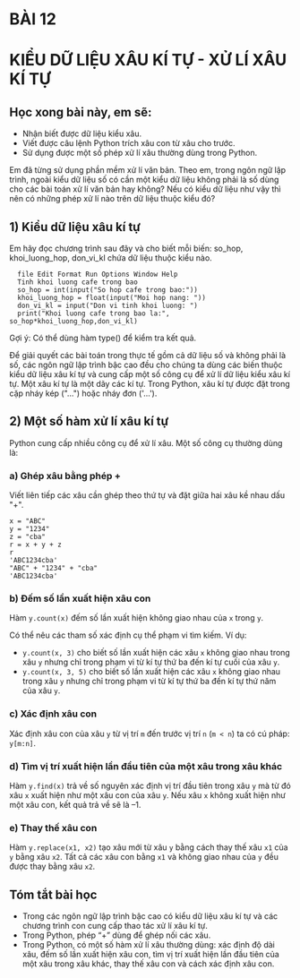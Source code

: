 # BÀI 12
# KIỂU DỮ LIỆU XÂU KÍ TỰ - XỬ LÍ XÂU KÍ TỰ

## Học xong bài này, em sẽ:

- Nhận biết được dữ liệu kiểu xâu.
- Viết được câu lệnh Python trích xâu con từ xâu cho trước.
- Sử dụng được một số phép xử lí xâu thường dùng trong Python.

Em đã từng sử dụng phần mềm xử lí văn bản. Theo em, trong ngôn ngữ lập trình, ngoài kiểu dữ liệu số có cần một kiểu dữ liệu không phải là số dùng cho các bài toán xử lí văn bản hay không? Nếu có kiểu dữ liệu như vậy thì nên có những phép xử lí nào trên dữ liệu thuộc kiểu đó?

## 1) Kiểu dữ liệu xâu kí tự

Em hãy đọc chương trình sau đây và cho biết mỗi biến: so_hop, khoi_luong_hop, don_vi_kl chứa dữ liệu thuộc kiểu nào.

      file Edit Format Run Options Window Help
      Tinh khoi luong cafe trong bao
      so_hop = int(input("So hop cafe trong bao:"))
      khoi_luong_hop = float(input("Moi hop nang: "))
      don_vi_kl = input("Don vi tinh khoi luong: ")
      print("Khoi luong cafe trong bao la:", so_hop*khoi_luong_hop,don_vi_kl)

      
Gợi ý: Có thể dùng hàm type() để kiểm tra kết quả.

Để giải quyết các bài toán trong thực tế gồm cả dữ liệu số và không phải là số, các ngôn ngữ lập trình bậc cao đều cho chúng ta dùng các biến thuộc kiểu dữ liệu xâu kí tự và cung cấp một số công cụ để xử lí dữ liệu kiểu xâu kí tự. Một xâu kí tự là một dãy các kí tự. Trong Python, xâu kí tự được đặt trong cặp nháy kép ("...") hoặc nháy đơn ('...').

## 2) Một số hàm xử lí xâu kí tự

Python cung cấp nhiều công cụ để xử lí xâu. Một số công cụ thường dùng là:

### a) Ghép xâu bằng phép +

Viết liên tiếp các xâu cần ghép theo thứ tự và đặt giữa hai xâu kề nhau dấu "+".

    x = "ABC"
    y = "1234"
    z = "cba"
    r = x + y + z
    r
    'ABC1234cba'
    "ABC" + "1234" + "cba"
    'ABC1234cba'


### b) Đếm số lần xuất hiện xâu con

Hàm `y.count(x)` đếm số lần xuất hiện không giao nhau của `x` trong `y`.

Có thể nêu các tham số xác định cụ thể phạm vi tìm kiếm. Ví dụ:
- `y.count(x, 3)` cho biết số lần xuất hiện các xâu `x` không giao nhau trong xâu `y` nhưng chỉ trong phạm vi từ kí tự thứ ba đến kí tự cuối của xâu `y`.
- `y.count(x, 3, 5)` cho biết số lần xuất hiện các xâu `x` không giao nhau trong xâu `y` nhưng chỉ trong phạm vi từ kí tự thứ ba đến kí tự thứ năm của xâu `y`.

### c) Xác định xâu con

Xác định xâu con của xâu `y` từ vị trí `m` đến trước vị trí `n` (`m < n`) ta có cú pháp: `y[m:n]`.

### d) Tìm vị trí xuất hiện lần đầu tiên của một xâu trong xâu khác

Hàm `y.find(x)` trả về số nguyên xác định vị trí đầu tiên trong xâu `y` mà từ đó xâu `x` xuất hiện như một xâu con của xâu `y`. Nếu xâu `x` không xuất hiện như một xâu con, kết quả trả về sẽ là –1.

### e) Thay thế xâu con

Hàm `y.replace(x1, x2)` tạo xâu mới từ xâu `y` bằng cách thay thế xâu `x1` của `y` bằng xâu `x2`. Tất cả các xâu con bằng `x1` và không giao nhau của `y` đều được thay bằng xâu `x2`.

## Tóm tắt bài học

- Trong các ngôn ngữ lập trình bậc cao có kiểu dữ liệu xâu kí tự và các chương trình con cung cấp thao tác xử lí xâu kí tự.
- Trong Python, phép “+” dùng để ghép nối các xâu.
- Trong Python, có một số hàm xử lí xâu thường dùng: xác định độ dài xâu, đếm số lần xuất hiện xâu con, tìm vị trí xuất hiện lần đầu tiên của một xâu trong xâu khác, thay thế xâu con và cách xác định xâu con.
